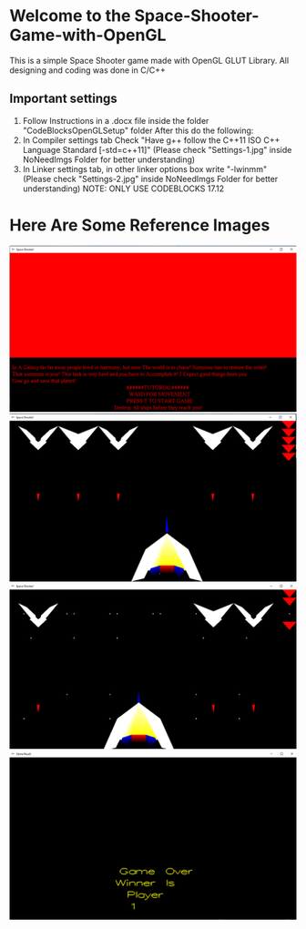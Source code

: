 # Welcome to the Space-Shooter-Game-with-OpenGL
This is a simple Space Shooter game made with OpenGL GLUT Library.
All designing and coding was done in C/C++
## Important settings
1. Follow Instructions in a .docx file inside the folder "CodeBlocksOpenGLSetup" folder
After this do the following:
2. In Compiler settings tab Check "Have g++ follow the C++11 ISO C++ Language Standard [-std=c++11]" (Please check "Settings-1.jpg" inside NoNeedImgs Folder for better understanding)
3. In Linker settings tab, in other linker options box write "-lwinmm" (Please check "Settings-2.jpg" inside NoNeedImgs Folder for better understanding)
NOTE: ONLY USE CODEBLOCKS 17.12

# **Here Are Some Reference Images**
![Splash Screen](https://github.com/IshmamNewaz/Space-Shooter-Game-with-OpenGL/blob/main/NoNeedImgs/Splash.png)
![In Game Picture 1](https://github.com/IshmamNewaz/Space-Shooter-Game-with-OpenGL/blob/main/NoNeedImgs/Game-1.png)
![In Game Picture-2](https://github.com/IshmamNewaz/Space-Shooter-Game-with-OpenGL/blob/main/NoNeedImgs/Game-2.png)
![Game Over](https://github.com/IshmamNewaz/Space-Shooter-Game-with-OpenGL/blob/main/NoNeedImgs/Over.png)

